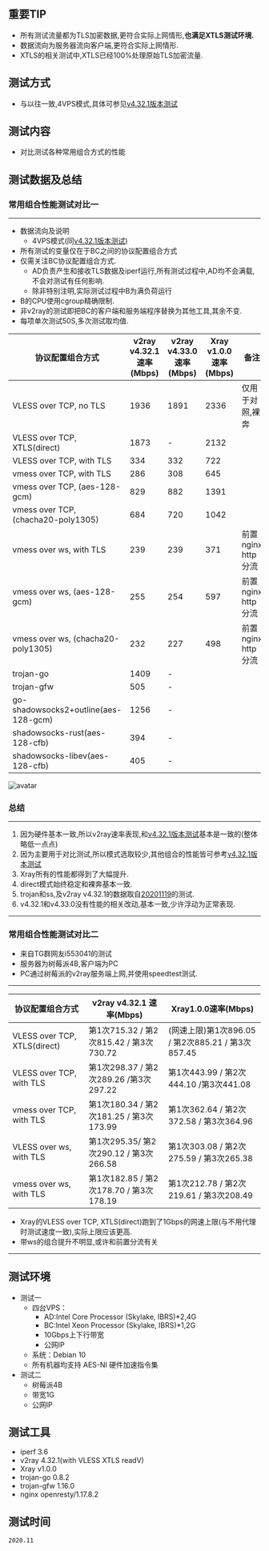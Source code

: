  ## 重要TIP

* 所有测试流量都为TLS加密数据,更符合实际上网情形,**也满足XTLS测试环境.**
* 数据流向为服务器流向客户端,更符合实际上网情形.
* XTLS的相关测试中,XTLS已经100%处理原始TLS加密流量.

## 测试方式
* 与以往一致,4VPS模式,具体可参见[v4.32.1版本测试](https://github.com/badO1a5A90/v2ray-doc/blob/master/v2ray_speed_test_v4.32.1.md)


## 测试内容

* 对比测试各种常用组合方式的性能


## 测试数据及总结

### 常用组合性能测试对比一
---

* 数据流向及说明
  * 4VPS模式(同[v4.32.1版本测试](https://github.com/badO1a5A90/v2ray-doc/blob/master/v2ray_speed_test_v4.32.1.md))
* 所有测试的变量仅在于BC之间的协议配置组合方式
* 仅需关注BC协议配置组合方式. 
  * AD负责产生和接收TLS数据及iperf运行,所有测试过程中,AD均不会满载,不会对测试有任何影响.
  * 除非特别注明,实际测试过程中B为满负荷运行
* B的CPU使用cgroup精确限制.
* 非v2ray的测试即把BC的客户端和服务端程序替换为其他工具,其余不变.
* 每项单次测试50S,多次测试取均值.

协议配置组合方式|v2ray v4.32.1速率(Mbps)|v2ray v4.33.0速率(Mbps)|Xray v1.0.0速率(Mbps)|备注
--- | ---| --- |  --- |---
VLESS over TCP, no TLS	|  1936  | 1891  |2336|仅用于对照,裸奔
VLESS over TCP, XTLS(direct)	|1873 | - | 2132
VLESS over TCP, with TLS	|334  | 332  |722
vmess over TCP, with TLS	| 286    | 308  |  645
vmess over TCP, (aes-128-gcm)	|829 |  882 |1391
vmess over TCP, (chacha20-poly1305)	| 684 | 720  |  1042
vmess over ws, with TLS	| 239  | 239  |371|前置nginx http分流
vmess over ws, (aes-128-gcm)	| 255  | 254  |597 |前置nginx http分流
vmess over ws, (chacha20-poly1305)	|  232  | 227 |498|前置nginx http分流
trojan-go	|  1409   |-|
trojan-gfw	|  505  | - |
go-shadowsocks2+outline(aes-128-gcm)	|  1256   |-|
shadowsocks-rust(aes-128-cfb)	|  394   |-|
shadowsocks-libev(aes-128-cfb)	|  405   |-|

![avatar](https://github.com/badO1a5A90/v2ray-doc/blob/main/performance_test/Xray/img/xray20201124.png?raw=true)

  ### 总结
  --- 
  1. 因为硬件基本一致,所以v2ray速率表现,和[v4.32.1版本测试](https://github.com/badO1a5A90/v2ray-doc/blob/master/v2ray_speed_test_v4.32.1.md)基本是一致的(整体略低一点点)
  2. 因为主要用于对比测试,所以模式选取较少,其他组合的性能皆可参考[v4.32.1版本测试](https://github.com/badO1a5A90/v2ray-doc/blob/master/v2ray_speed_test_v4.32.1.md)  
  3. Xray所有的性能都得到了大幅提升.
  4. direct模式始终稳定和裸奔基本一致.
  5. trojan和ss,及v2ray v4.32.1的数据取自[20201119](https://github.com/badO1a5A90/v2ray-doc/blob/main/performance_test/Xray/speed_test_2020119.md)的测试.
  6. v4.32.1和v4.33.0没有性能的相关改动,基本一致,少许浮动为正常表现.
---

### 常用组合性能测试对比二

* 来自TG群网友i553041的测试
* 服务器为树莓派4B,客户端为PC
* PC通过树莓派的v2ray服务端上网,并使用speedtest测试.

---

协议配置组合方式|v2ray v4.32.1 速率(Mbps)|Xray1.0.0速率(Mbps)
--- | ---| --- 
VLESS over TCP, XTLS(direct)	|第1次715.32 / 第2次815.42 / 第3次730.72 | (网速上限)第1次896.05 / 第2次885.21 / 第3次857.45
VLESS over TCP, with TLS	|第1次298.37 / 第2次289.26 /第3次297.22|第1次443.99 / 第2次444.10 /第3次441.08
vmess over TCP, with TLS	| 第1次180.34 / 第2次181.25 / 第3次173.99    |  第1次362.64 / 第2次372.58 / 第3次364.96
VLESS over ws, with TLS	|第1次295.35/ 第2次290.12 / 第3次266.58 | 第1次303.08 / 第2次275.59 / 第3次265.38
vmess over ws, with TLS	| 第1次182.85 / 第2次178.70 / 第3次178.19 |  第1次212.78 / 第2次219.61 / 第3次208.49

* Xray的VLESS over TCP, XTLS(direct)跑到了1Gbps的网速上限(与不用代理时测试速度一致),实际上限应该更高.
* 带ws的组合提升不明显,或许和前置分流有关
----

## 测试环境
* 测试一
  * 四台VPS：
      - AD:Intel Core Processor (Skylake, IBRS)*2,4G
      - BC:Intel Xeon Processor (Skylake, IBRS)*1,2G
      - 10Gbps上下行带宽
      - 公网IP
  * 系统：Debian 10
  * 所有机器均支持 AES-NI 硬件加速指令集
* 测试二
  * 树莓派4B
  * 带宽1G
  * 公网IP
  
## 测试工具
* iperf 3.6
* v2ray 4.32.1(with VLESS XTLS readV)
* Xray v1.0.0
* trojan-go 0.8.2
* trojan-gfw 1.16.0
* nginx openresty/1.17.8.2

## 测试时间
    2020.11
